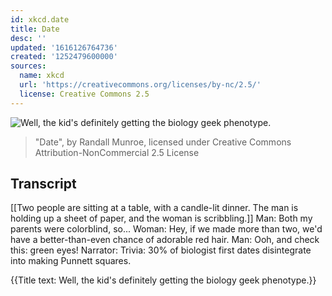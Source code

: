 ```yaml
---
id: xkcd.date
title: Date
desc: ''
updated: '1616126764736'
created: '1252479600000'
sources:
  name: xkcd
  url: 'https://creativecommons.org/licenses/by-nc/2.5/'
  license: Creative Commons 2.5
---
```

![Well, the kid's definitely getting the biology geek phenotype.](https://imgs.xkcd.com/comics/date.png)
> "Date", by Randall Munroe, licensed under Creative Commons Attribution-NonCommercial 2.5 License

## Transcript
[[Two people are sitting at a table, with a candle-lit dinner.  The man is holding up a sheet of paper, and the woman is scribbling.]]
Man: Both my parents were colorblind, so...
Woman: Hey, if we made more than two, we'd have a better-than-even chance of adorable red hair.
Man: Ooh, and check this: green eyes!
Narrator: Trivia: 30% of biologist first dates disintegrate into making Punnett squares.

{{Title text: Well, the kid's definitely getting the biology geek phenotype.}}
